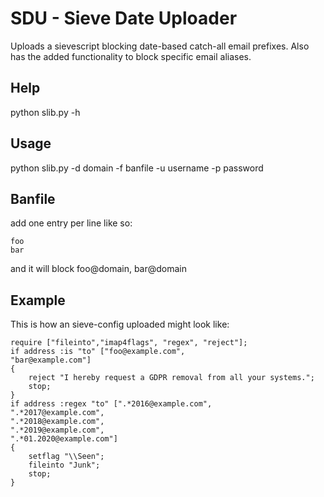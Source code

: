 # SDU - Sieve Date Uploader
Uploads a sievescript blocking date-based catch-all email prefixes.
Also has the added functionality to block specific email aliases.

## Help
python slib.py -h

## Usage
python slib.py -d domain -f banfile -u username -p password

## Banfile
add one entry per line like so:
```
foo
bar
```

and it will block foo@domain, bar@domain


## Example
This is how an sieve-config uploaded might look like:
``` 
require ["fileinto","imap4flags", "regex", "reject"];
if address :is "to" ["foo@example.com",
"bar@example.com"]
{
    reject "I hereby request a GDPR removal from all your systems.";
    stop;
}
if address :regex "to" [".*2016@example.com", 
".*2017@example.com", 
".*2018@example.com", 
".*2019@example.com", 
".*01.2020@example.com"]
{
    setflag "\\Seen";
    fileinto "Junk";
    stop;
}
``` 
